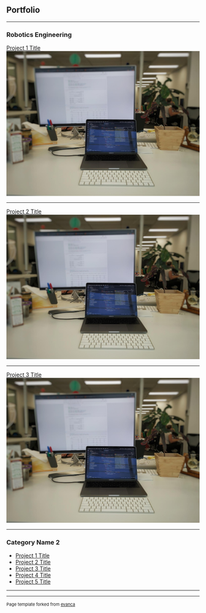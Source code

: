 ## Portfolio

---

### Robotics Engineering

[Project 1 Title](/sample_page)
<img src="images/dummy_thumbnail.jpeg?raw=true"/>

---
[Project 2 Title](/pdf/sample_presentation.pdf)
<img src="images/dummy_thumbnail.jpeg?raw=true"/>

---
[Project 3 Title](http://example.com/)
<img src="images/dummy_thumbnail.jpeg?raw=true"/>

---

### Category Name 2

- [Project 1 Title](http://example.com/)
- [Project 2 Title](http://example.com/)
- [Project 3 Title](http://example.com/)
- [Project 4 Title](http://example.com/)
- [Project 5 Title](http://example.com/)

---




---
<p style="font-size:11px">Page template forked from <a href="https://github.com/evanca/quick-portfolio">evanca</a></p>
<!-- Remove above link if you don't want to attibute -->

